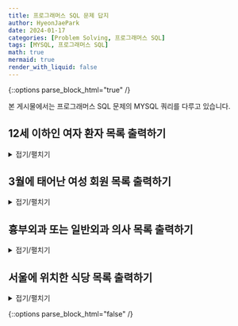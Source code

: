 ```yaml
---
title: 프로그래머스 SQL 문제 답지
author: HyeonJaePark
date: 2024-01-17
categories: [Problem Solving, 프로그래머스 SQL]
tags: [MYSQL, 프로그래머스 SQL]
math: true
mermaid: true
render_with_liquid: false
---
```


{::options parse_block_html="true" /}

본 게시물에서는 프로그래머스 SQL 문제의 MYSQL 쿼리를 다루고 있습니다.

## 12세 이하인 여자 환자 목록 출력하기

<details><summary markdown="span">접기/펼치기</summary>
```sql
SELECT PT_NAME, PT_NO, GEND_CD, AGE, IFNULL(TLNO, "NONE") AS TLNO
FROM PATIENT
WHERE AGE <= 12 AND GEND_CD = 'W'
ORDER BY AGE DESC, PT_NAME;
```
</details>

## 3월에 태어난 여성 회원 목록 출력하기

<details><summary markdown="span">접기/펼치기</summary>
```sql
SELECT MEMBER_ID, MEMBER_NAME, GENDER, DATE_FORMAT(DATE_OF_BIRTH, "%Y-%m-%d") AS DATE_OF_BIRTH
FROM MEMBER_PROFILE
WHERE MONTH(DATE_OF_BIRTH) = 3 AND GENDER = 'W' AND TLNO IS NOT NULL
ORDER BY MEMBER_ID;
```
</details>

## 흉부외과 또는 일반외과 의사 목록 출력하기

<details><summary markdown="span">접기/펼치기</summary>
```sql
SELECT DR_NAME, DR_ID, MCDP_CD, DATE_FORMAT(HIRE_YMD, "%Y-%m-%d") AS HIRE_YMD
FROM DOCTOR
WHERE MCDP_CD IN ("CS", "GS")
ORDER BY HIRE_YMD DESC, DR_NAME;
```
</details>

## 서울에 위치한 식당 목록 출력하기

<details><summary markdown="span">접기/펼치기</summary>
```sql
SELECT RI.REST_ID, REST_NAME, FOOD_TYPE, FAVORITES, ADDRESS, ROUND(AVG(REVIEW_SCORE), 2) AS REVIEW_SCORE
FROM REST_INFO RI
JOIN REST_REVIEW RV
ON RI.REST_ID = RV.REST_ID
WHERE LEFT(ADDRESS, 2) = "서울"
GROUP BY RI.REST_ID
ORDER BY REVIEW_SCORE DESC, FAVORITES DESC;
```
</details>

{::options parse_block_html="false" /}
